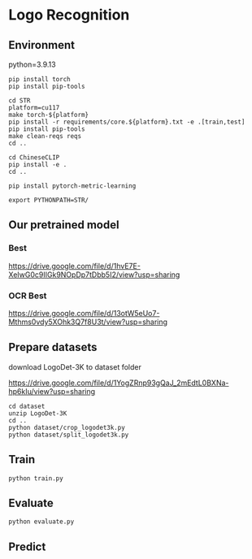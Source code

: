 # Logo Recognition

## Environment
python=3.9.13
```
pip install torch
pip install pip-tools

cd STR
platform=cu117
make torch-${platform}
pip install -r requirements/core.${platform}.txt -e .[train,test]
pip install pip-tools
make clean-reqs reqs
cd ..

cd ChineseCLIP
pip install -e .
cd ..

pip install pytorch-metric-learning

export PYTHONPATH=STR/
```
## Our pretrained model
### Best
https://drive.google.com/file/d/1hvE7E-XeIwG0c9IIGk9NOpDp7tDbb5I2/view?usp=sharing
### OCR Best
https://drive.google.com/file/d/13otW5eUo7-Mthms0vdy5XOhk3Q7f8U3t/view?usp=sharing
## Prepare datasets
download LogoDet-3K to dataset folder

https://drive.google.com/file/d/1YogZRnp93gQaJ_2mEdtL0BXNa-hp6kIu/view?usp=sharing
```
cd dataset
unzip LogoDet-3K
cd ..
python dataset/crop_logodet3k.py
python dataset/split_logodet3k.py
```

## Train
```
python train.py
```
## Evaluate
```
python evaluate.py
```
## Predict
